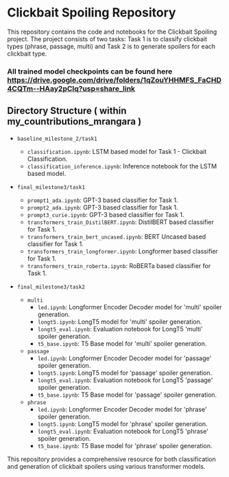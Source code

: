 # Clickbait Spoiling Repository

This repository contains the code and notebooks for the Clickbait Spoiling project. The project consists of two tasks: Task 1 is to classify clickbait types (phrase, passage, multi) and Task 2 is to generate spoilers for each clickbait type.

### All trained model checkpoints can be found here https://drive.google.com/drive/folders/1qZouYHHMFS_FaCHD4CQTm--HAay2pCIq?usp=share_link
## Directory Structure ( within my_countributions_mrangara )

- `baseline_milestone_2/task1`
  - `classification.ipynb`: LSTM based model for Task 1 - Clickbait Classification.
  - `classification_inference.ipynb`: Inference notebook for the LSTM based model.

- `final_milestone3/task1`
  - `prompt1_ada.ipynb`: GPT-3 based classifier for Task 1.
  - `prompt2_ada.ipynb`: GPT-3 based classifier for Task 1.
  - `prompt3_curie.ipynb`: GPT-3 based classifier for Task 1.
  - `transformers_train_DistilBERT.ipynb`: DistilBERT based classifier for Task 1.
  - `transformers_train_bert_uncased.ipynb`: BERT Uncased based classifier for Task 1.
  - `transformers_train_longformer.ipynb`: Longformer based classifier for Task 1.
  - `transformers_train_roberta.ipynb`: RoBERTa based classifier for Task 1.

- `final_milestone3/task2`
  - `multi`
    - `led.ipynb`: Longformer Encoder Decoder model for 'multi' spoiler generation.
    - `longt5.ipynb`: LongT5 model for 'multi' spoiler generation.
    - `longt5_eval.ipynb`: Evaluation notebook for LongT5 'multi' spoiler generation.
    - `t5_base.ipynb`: T5 Base model for 'multi' spoiler generation.
  - `passage`
    - `led.ipynb`: Longformer Encoder Decoder model for 'passage' spoiler generation.
    - `longt5.ipynb`: LongT5 model for 'passage' spoiler generation.
    - `longt5_eval.ipynb`: Evaluation notebook for LongT5 'passage' spoiler generation.
    - `t5_base.ipynb`: T5 Base model for 'passage' spoiler generation.
  - `phrase`
    - `led.ipynb`: Longformer Encoder Decoder model for 'phrase' spoiler generation.
    - `longt5.ipynb`: LongT5 model for 'phrase' spoiler generation.
    - `longt5_eval.ipynb`: Evaluation notebook for LongT5 'phrase' spoiler generation.
    - `t5_base.ipynb`: T5 Base model for 'phrase' spoiler generation.

This repository provides a comprehensive resource for both classification and generation of clickbait spoilers using various transformer models.

